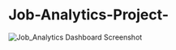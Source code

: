 # Job-Analytics-Project-


![Job_Analytics Dashboard Screenshot](https://github.com/saurav123-ux/Job-Analytics-Project-/assets/72132210/ed6b78b4-6826-415b-9083-59121faf180a)
